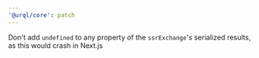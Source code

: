 ```yaml
---
'@urql/core': patch
---
```


Don't add `undefined` to any property of the `ssrExchange`'s serialized results, as this would crash in Next.js
